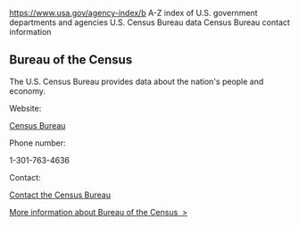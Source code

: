 

https://www.usa.gov/agency-index/b
A-Z index of U.S. government departments and agencies
U.S. Census Bureau data
Census Bureau contact information

Bureau of the Census
--------------------

The U.S. Census Bureau provides data about the nation's people and economy.

Website:

[Census Bureau](https://www.census.gov/)

Phone number:

1-301-763-4636

Contact:

[Contact the Census Bureau](http://www.census.gov/about/contact-us.html)

[More information about Bureau of the Census  >](https://www.usa.gov/agencies/u-s-census-bureau)
